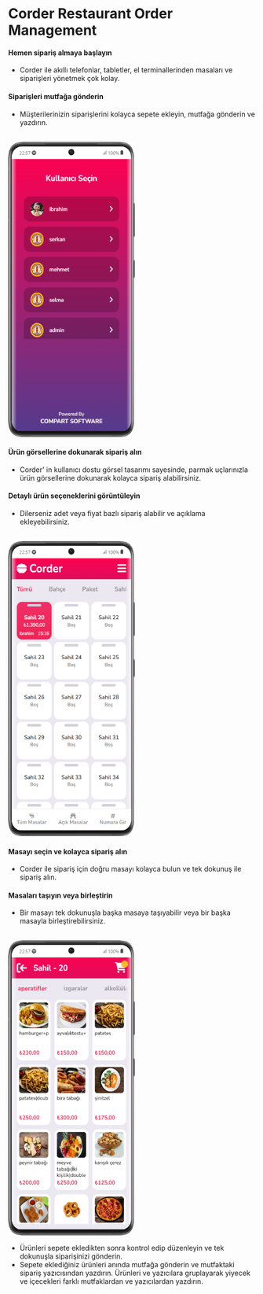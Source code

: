 # Corder Restaurant Order Management

#### Hemen sipariş almaya başlayın
- Corder ile akıllı telefonlar, tabletler, el terminallerinden masaları ve siparişleri yönetmek çok kolay.
#### Siparişleri mutfağa gönderin
- Müşterilerinizin siparişlerini kolayca sepete ekleyin, mutfağa gönderin ve yazdırın.
<br />
    <img src="readme-files/images/mobile/Galaxy-S21-Ultra-fikrininyeri.online.png" width="258" height="600">


#### Ürün görsellerine dokunarak sipariş alın    
- Corder' in kullanıcı dostu görsel tasarımı sayesinde, parmak uçlarınızla ürün görsellerine dokunarak kolayca sipariş alabilirsiniz.

#### Detaylı ürün seçeneklerini görüntüleyin
- Dilerseniz adet veya fiyat bazlı sipariş alabilir ve açıklama ekleyebilirsiniz.

<br />
    <img src="readme-files/images/mobile/Galaxy-S21-Ultra-fikrininyeri.online (1).png" width="258" height="600">


#### Masayı seçin ve kolayca sipariş alın
- Corder ile sipariş için doğru masayı kolayca bulun ve tek dokunuş ile sipariş alın.


#### Masaları taşıyın veya birleştirin
- Bir masayı tek dokunuşla başka masaya taşıyabilir veya bir başka masayla birleştirebilirsiniz.

<br />
    <img src="readme-files/images/mobile/Galaxy-S21-Ultra-fikrininyeri.online (6).png" width="258" height="600">



- Ürünleri sepete ekledikten sonra kontrol edip düzenleyin ve tek dokunuşla siparişinizi gönderin.
- Sepete eklediğiniz ürünleri anında mutfağa gönderin ve mutfaktaki sipariş yazıcısından yazdırın. Ürünleri ve yazıcılara gruplayarak yiyecek ve içecekleri farklı mutfaklardan ve yazıcılardan yazdırın.